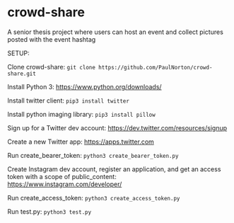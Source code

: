 # crowd-share
A senior thesis project where users can host an event and collect pictures posted with the event hashtag

SETUP:

Clone crowd-share:
`git clone https://github.com/PaulNorton/crowd-share.git`

Install Python 3:
https://www.python.org/downloads/

Install twitter client:
`pip3 install twitter`

Install python imaging library:
`pip3 install pillow`

Sign up for a Twitter dev account:
https://dev.twitter.com/resources/signup

Create a new Twitter app:
https://apps.twitter.com

Run create_bearer_token:
`python3 create_bearer_token.py`

Create Instagram dev account, register an application, and get an access token with a scope of public_content:
https://www.instagram.com/developer/

Run create_access_token:
`python3 create_access_token.py`

Run test.py:
`python3 test.py`
